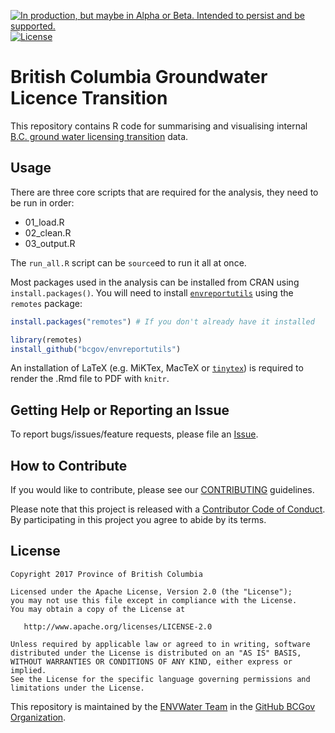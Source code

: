 <a id="devex-badge" rel="Delivery" href="https://github.com/BCDevExchange/assets/blob/master/README.md"><img alt="In production, but maybe in Alpha or Beta. Intended to persist and be supported." style="border-width:0" src="https://assets.bcdevexchange.org/images/badges/delivery.svg" title="In production, but maybe in Alpha or Beta. Intended to persist and be supported." /></a>[![License](https://img.shields.io/badge/License-Apache%202.0-blue.svg)](https://opensource.org/licenses/Apache-2.0)

# British Columbia Groundwater Licence Transition

This repository contains R code for summarising and visualising internal [B.C. ground water licensing transition](https://www2.gov.bc.ca/gov/content?id=E9D78269542048EDA2D9DE9E5AEDF973) data.

## Usage

There are three core scripts that are required for the analysis, they need to be run in order:

- 01_load.R
- 02_clean.R
- 03_output.R

The `run_all.R` script can be `source`ed to run it all at once.

Most packages used in the analysis can be installed from CRAN using `install.packages()`. You will need to install  [`envreportutils`](https://github.com/bcgov/envreportutils) using the `remotes` package:

```r
install.packages("remotes") # If you don't already have it installed

library(remotes)
install_github("bcgov/envreportutils")
```
 
An installation of LaTeX (e.g. MiKTex, MacTeX or [`tinytex`](https://cran.r-project.org/web/packages/tinytex/index.html)) is required to render the .Rmd file to PDF with `knitr`.

## Getting Help or Reporting an Issue

To report bugs/issues/feature requests, please file an [Issue](https://github.com/bcgov/gw-license-transition-summary/issues).

## How to Contribute

If you would like to contribute, please see our [CONTRIBUTING](CONTRIBUTING.md) guidelines.

Please note that this project is released with a [Contributor Code of Conduct](CODE_OF_CONDUCT.md). By participating in this project you agree to abide by its terms.


## License

    Copyright 2017 Province of British Columbia

    Licensed under the Apache License, Version 2.0 (the "License");
    you may not use this file except in compliance with the License.
    You may obtain a copy of the License at 

       http://www.apache.org/licenses/LICENSE-2.0

    Unless required by applicable law or agreed to in writing, software
    distributed under the License is distributed on an "AS IS" BASIS,
    WITHOUT WARRANTIES OR CONDITIONS OF ANY KIND, either express or implied.
    See the License for the specific language governing permissions and
    limitations under the License.
    
This repository is maintained by the [ENVWater Team](https://github.com/orgs/bcgov/teams/envwater/members) in the [GitHub BCGov Organization](https://github.com/bcgov). 
